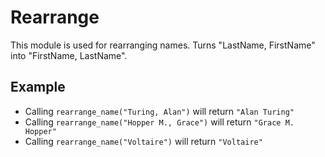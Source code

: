 Rearrange
=========

This module is used for rearranging names.
Turns "LastName, FirstName" into "FirstName, LastName".

## Example

* Calling `rearrange_name("Turing, Alan")` will return `"Alan Turing"`
* Calling `rearrange_name("Hopper M., Grace")` will return `"Grace M. Hopper"`
* Calling `rearrange_name("Voltaire")` will return `"Voltaire"`

